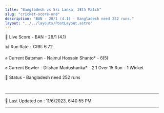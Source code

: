 ```yaml
---
title: "Bangladesh vs Sri Lanka, 38th Match"
slug: "cricket-score-one"
description: "BAN - 28/1 (4.1) - Bangladesh need 252 runs."
layout: "../../layouts/PostLayout.astro"
---
```


🔴 Live Score - BAN - 28/1 (4.1)  

📊 Run Rate - CRR: 6.72  

✊ Current Batsman - Najmul Hossain Shanto* - 6(5)  

✊ Current Bowler - Dilshan Madushanka* - 2.1 Over 15 Run - 1 Wicket  

📑 Status - Bangladesh need 252 runs

<br />

***

📝 Last Updated on : 11/6/2023, 6:40:55 PM

***

